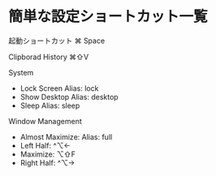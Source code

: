 # 簡単な設定ショートカット一覧

起動ショートカット
⌘ Space

Clipborad History ⌘⇧V

System

- Lock Screen  Alias: lock
- Show Desktop Alias: desktop
- Sleep Alias: sleep

Window Management

- Almost Maximize: Alias: full
- Left Half: ^⌥←
- Maximize: ⌥⇧F
- Right Half: ^⌥→
